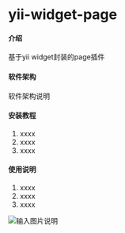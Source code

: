 # yii-widget-page

#### 介绍
基于yii widget封装的page插件

#### 软件架构
软件架构说明


#### 安装教程

1.  xxxx
2.  xxxx
3.  xxxx

#### 使用说明

1.  xxxx
2.  xxxx
3.  xxxx

![输入图片说明](%E5%BE%AE%E4%BF%A1%E5%9B%BE%E7%89%87_20211201103848.png)
